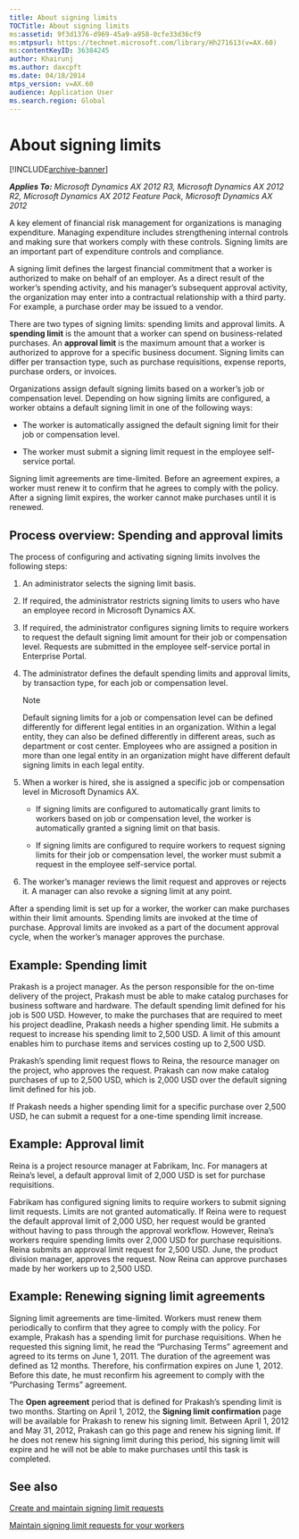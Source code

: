 ```yaml
---
title: About signing limits
TOCTitle: About signing limits
ms:assetid: 9f3d1376-d969-45a9-a958-0cfe33d36cf9
ms:mtpsurl: https://technet.microsoft.com/library/Hh271613(v=AX.60)
ms:contentKeyID: 36384245
author: Khairunj
ms.author: daxcpft
ms.date: 04/18/2014
mtps_version: v=AX.60
audience: Application User
ms.search.region: Global
---
```


# About signing limits 


[!INCLUDE[archive-banner](includes/archive-banner.md)]


_**Applies To:** Microsoft Dynamics AX 2012 R3, Microsoft Dynamics AX 2012 R2, Microsoft Dynamics AX 2012 Feature Pack, Microsoft Dynamics AX 2012_

A key element of financial risk management for organizations is managing expenditure. Managing expenditure includes strengthening internal controls and making sure that workers comply with these controls. Signing limits are an important part of expenditure controls and compliance.

A signing limit defines the largest financial commitment that a worker is authorized to make on behalf of an employer. As a direct result of the worker’s spending activity, and his manager’s subsequent approval activity, the organization may enter into a contractual relationship with a third party. For example, a purchase order may be issued to a vendor.

There are two types of signing limits: spending limits and approval limits. A **spending limit** is the amount that a worker can spend on business-related purchases. An **approval limit** is the maximum amount that a worker is authorized to approve for a specific business document. Signing limits can differ per transaction type, such as purchase requisitions, expense reports, purchase orders, or invoices.

Organizations assign default signing limits based on a worker’s job or compensation level. Depending on how signing limits are configured, a worker obtains a default signing limit in one of the following ways:

  - The worker is automatically assigned the default signing limit for their job or compensation level.

  - The worker must submit a signing limit request in the employee self-service portal.

Signing limit agreements are time-limited. Before an agreement expires, a worker must renew it to confirm that he agrees to comply with the policy. After a signing limit expires, the worker cannot make purchases until it is renewed.

## Process overview: Spending and approval limits

The process of configuring and activating signing limits involves the following steps:

1.  An administrator selects the signing limit basis.

2.  If required, the administrator restricts signing limits to users who have an employee record in Microsoft Dynamics AX.

3.  If required, the administrator configures signing limits to require workers to request the default signing limit amount for their job or compensation level. Requests are submitted in the employee self-service portal in Enterprise Portal.

4.  The administrator defines the default spending limits and approval limits, by transaction type, for each job or compensation level.
    

    > [!NOTE]
    > <P>Default signing limits for a job or compensation level can be defined differently for different legal entities in an organization. Within a legal entity, they can also be defined differently in different areas, such as department or cost center. Employees who are assigned a position in more than one legal entity in an organization might have different default signing limits in each legal entity.</P>



5.  When a worker is hired, she is assigned a specific job or compensation level in Microsoft Dynamics AX.
    
      - If signing limits are configured to automatically grant limits to workers based on job or compensation level, the worker is automatically granted a signing limit on that basis.
    
      - If signing limits are configured to require workers to request signing limits for their job or compensation level, the worker must submit a request in the employee self-service portal.

6.  The worker’s manager reviews the limit request and approves or rejects it. A manager can also revoke a signing limit at any point.

After a spending limit is set up for a worker, the worker can make purchases within their limit amounts. Spending limits are invoked at the time of purchase. Approval limits are invoked as a part of the document approval cycle, when the worker’s manager approves the purchase.

## Example: Spending limit

Prakash is a project manager. As the person responsible for the on-time delivery of the project, Prakash must be able to make catalog purchases for business software and hardware. The default spending limit defined for his job is 500 USD. However, to make the purchases that are required to meet his project deadline, Prakash needs a higher spending limit. He submits a request to increase his spending limit to 2,500 USD. A limit of this amount enables him to purchase items and services costing up to 2,500 USD.

Prakash’s spending limit request flows to Reina, the resource manager on the project, who approves the request. Prakash can now make catalog purchases of up to 2,500 USD, which is 2,000 USD over the default signing limit defined for his job.

If Prakash needs a higher spending limit for a specific purchase over 2,500 USD, he can submit a request for a one-time spending limit increase.

## Example: Approval limit

Reina is a project resource manager at Fabrikam, Inc. For managers at Reina’s level, a default approval limit of 2,000 USD is set for purchase requisitions.

Fabrikam has configured signing limits to require workers to submit signing limit requests. Limits are not granted automatically. If Reina were to request the default approval limit of 2,000 USD, her request would be granted without having to pass through the approval workflow. However, Reina’s workers require spending limits over 2,000 USD for purchase requisitions. Reina submits an approval limit request for 2,500 USD. June, the product division manager, approves the request. Now Reina can approve purchases made by her workers up to 2,500 USD.

## Example: Renewing signing limit agreements

Signing limit agreements are time-limited. Workers must renew them periodically to confirm that they agree to comply with the policy. For example, Prakash has a spending limit for purchase requisitions. When he requested this signing limit, he read the “Purchasing Terms” agreement and agreed to its terms on June 1, 2011. The duration of the agreement was defined as 12 months. Therefore, his confirmation expires on June 1, 2012. Before this date, he must reconfirm his agreement to comply with the “Purchasing Terms” agreement.

The **Open agreement** period that is defined for Prakash’s spending limit is two months. Starting on April 1, 2012, the **Signing limit confirmation** page will be available for Prakash to renew his signing limit. Between April 1, 2012 and May 31, 2012, Prakash can go this page and renew his signing limit. If he does not renew his signing limit during this period, his signing limit will expire and he will not be able to make purchases until this task is completed.

## See also

[Create and maintain signing limit requests](create-and-maintain-signing-limit-requests.md)

[Maintain signing limit requests for your workers](maintain-signing-limit-requests-for-your-workers.md)

  


